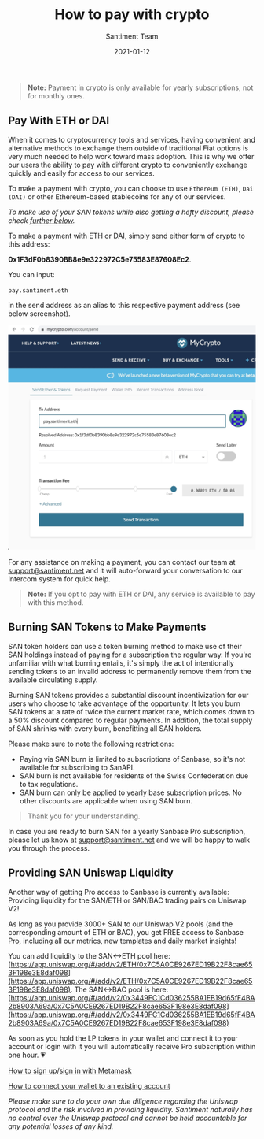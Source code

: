 ﻿---
title: How to pay with crypto
author: Santiment Team
date: 2021-01-12
description: Instructions on how to pay with crypto
---

> **Note:** Payment in crypto is only available for yearly subscriptions, not for monthly ones.

## Pay With ETH or DAI

When it comes to cryptocurrency tools and services, having convenient and alternative methods to exchange them outside of traditional Fiat options is very much needed to help work toward mass adoption. This is why we offer our users the ability to pay with different crypto to conveniently exchange quickly and easily for access to our services.

To make a payment with crypto, you can choose to use `Ethereum (ETH)`, `Dai (DAI)` or other Ethereum-based stablecoins for any of our services.

*To make use of your SAN tokens while also getting a hefty discount, please check [further below](/products-and-plans/how-to-pay-with-crypto/#burning-san-tokens-to-make-payments).*

To make a payment with ETH or DAI, simply send either form of crypto to this address:

**0x1F3dF0b8390BB8e9e322972C5e75583E87608Ec2**.

You can input:

`pay.santiment.eth`

in the send address as an alias to this respective payment address (see below screenshot).

![](PaySan.jpg)

For any assistance on making a payment, you can contact our team at [support@santiment.net](mailto:support@santiment.net) and it will auto-forward your conversation to our Intercom system for quick help.

> **Note:** If you opt to pay with ETH or DAI, any service is available to pay with this method.

## Burning SAN Tokens to Make Payments

SAN token holders can use a token burning method to make use of their SAN holdings instead of paying for a subscription the regular way. If you're unfamiliar with what burning entails, it's simply the act of intentionally sending tokens to an invalid address to permanently remove them from the available circulating supply.

Burning SAN tokens provides a substantial discount incentivization for our users who choose to take advantage of the opportunity. It lets you burn SAN tokens at a rate of twice the current market rate, which comes down to a 50% discount compared to regular payments. In addition, the total supply of SAN shrinks with every burn, benefitting all SAN holders.

Please make sure to note the following restrictions:

>
- Paying via SAN burn is limited to subscriptions of Sanbase, so it's not available for subscribing to SanAPI.
- SAN burn is not available for residents of the Swiss Confederation due to tax regulations.
- SAN burn can only be applied to yearly base subscription prices. No other discounts are applicable when using SAN burn.
>
> Thank you for your understanding.


In case you are ready to burn SAN for a yearly Sanbase Pro subscription, please let us know at [support@santiment.net](mailto:support@santiment.net) and we will be happy to walk you through the process.

## Providing SAN Uniswap Liquidity

Another way of getting Pro access to Sanbase is currently available: Providing liquidity for the SAN/ETH or SAN/BAC trading pairs on Uniswap V2!

As long as you provide 3000+ SAN to our Uniswap V2 pools (and the corresponding amount of ETH or BAC), you get FREE access to Sanbase Pro, including all our metrics, new templates and daily market insights!

You can add liquidity to the SAN<->ETH pool here: [https://app.uniswap.org/#/add/v2/ETH/0x7C5A0CE9267ED19B22F8cae653F198e3E8daf098](https://app.uniswap.org/#/add/v2/ETH/0x7C5A0CE9267ED19B22F8cae653F198e3E8daf098). The SAN<->BAC pool is here: [https://app.uniswap.org/#/add/v2/0x3449FC1Cd036255BA1EB19d65fF4BA2b8903A69a/0x7C5A0CE9267ED19B22F8cae653F198e3E8daf098](https://app.uniswap.org/#/add/v2/0x3449FC1Cd036255BA1EB19d65fF4BA2b8903A69a/0x7C5A0CE9267ED19B22F8cae653F198e3E8daf098)

As soon as you hold the LP tokens in your wallet and connect it to your account or login with it
you will automatically receive Pro subscription within one hour. 💗

[How to sign up/sign in with Metamask](/sanbase/logging-into-sanbase/#first-login-using-metamask)

[How to connect your wallet to an existing account](/san-tokens/how-to-stake-san/#connecting-a-wallet-to-an-already-existing-account)

*Please make sure to do your own due diligence regarding the Uniswap protocol and the risk involved in providing liquidity. Santiment naturally has no control over the Uniswap protocol and cannot be held accountable for any potential losses of any kind.*
